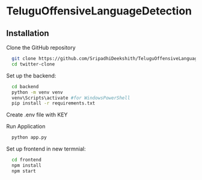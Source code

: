# TeluguOffensiveLanguageDetection
 
## Installation

Clone the GitHub repository
```bash
  git clone https://github.com/SripadhiDeekshith/TeluguOffensiveLanguageDetection.git
  cd twitter-clone
```
Set up the backend:
```bash
  cd backend
  python -m venv venv
  venv\Scripts\activate #for WindowsPowerShell
  pip install -r requirements.txt
```
Create .env file with KEY

Run Application
```bash
  python app.py
```
Set up frontend in new termnial:
```bash
  cd frontend
  npm install
  npm start
```
